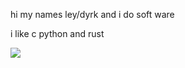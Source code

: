 hi my names ley/dyrk and i do soft ware

i like c python and rust

![](https://github-readme-stats.vercel.app/api/top-langs/?username=dyrkuwu&layout=compact&theme=swift)
